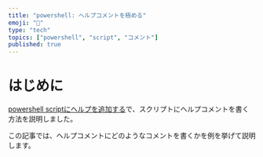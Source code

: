 ```yaml
---
title: "powershell: ヘルプコメントを極める"
emoji: "🐢"
type: "tech" 
topics: ["powershell", "script", "コメント"]
published: true
---
```




# はじめに

[powershell scriptにヘルプを追加する](pwsh-help-helpcomment.md)で、スクリプトにヘルプコメントを書く方法を説明しました。

この記事では、ヘルプコメントにどのようなコメントを書くかを例を挙げて説明します。





